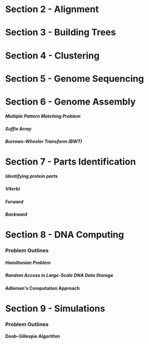 


# Section 2 - Alignment


# Section 3 - Building Trees


# Section 4 - Clustering

# Section 5 - Genome Sequencing


# Section 6 - Genome Assembly
##### Multiple Pattern Matching Problem


##### Suffix Array
##### Burrows-Wheeler Transform (BWT)

# Section 7 - Parts Identification
##### Identifying protein parts


##### Viterbi
##### Forward
##### Backward

# Section 8 - DNA Computing

### Problem Outlines
##### Hamiltonian Problem

##### Random Access in Large-Scale DNA Data Storage

#### Adleman's Computation Approach



# Section 9 - Simulations

### Problem Outlines


#### Doob-Gillespie Algorithm
